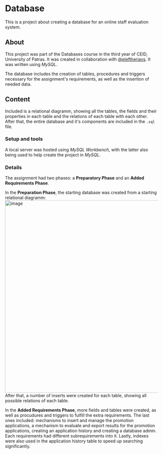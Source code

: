 # Database
This is a project about creating a database for an online staff evaluation system.

## About
This project was part of the Databases course in the third year of CEID, University of Patras. It was created in collaboration with [@eleftheriavs](https://github.com/eleftheriavs).
It was written using _MySQL_.

The database includes the creation of tables, procedures and triggers necessary for the assignment's requirements, as well as the insertion of needed data.

## Content
Included is a relational diagramm, showing all the tables, the fields and their properties in each table and the relations of each table with each other.
After that, the entire database and it's components are included in the `.sql` file.

### Setup and tools
A local server was hosted using _MySQL Workbench_, with the latter also being used to help create the project in _MySQL_.

### Details
The assignment had two phases: a **Preparatory Phase** and an **Added Requirements Phase**.

In the **Preparation Phase**, the starting database was created from a starting relational diagramm: <img width="1050" height="635" alt="image" src="https://github.com/user-attachments/assets/7bfaa82b-7e41-4c5f-8910-ab65fc796b88" />
After that, a number of inserts were created for each table, showing all possible relations of each table.

In the **Added Requirements Phase**, more fields and tables were created, as well as procudures and triggers to fulfill the extra requirements. The last ones included: mechanisms to insert and manage the promotion applications, a mechanism to evaluate and export results for the promοtion applications, creating an application history and creating a database admin. Each requirements had different subrequirements into it. Lastly, indexes were also used in the application history table to speed up searching significantly.


